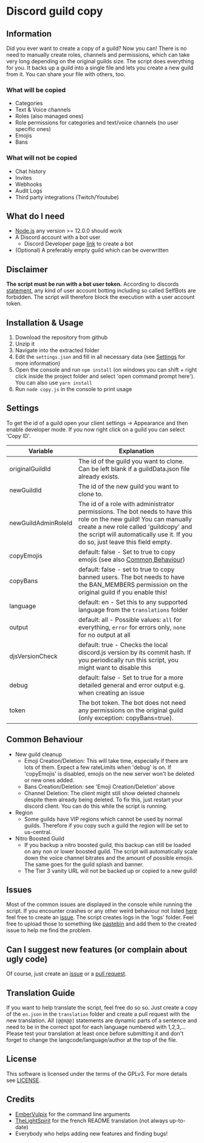 # Discord guild copy

## Information
Did you ever want to create a copy of a guild? Now you can! There is no need to manually create roles, channels and permissions, which can take very long depending on the original guilds size. The script does everything for you. It backs up a guild into a single file and lets you create a new guild from it. You can share your file with others, too.

### What will be copied
- Categories
- Text & Voice channels
- Roles (also managed ones)
- Role permissions for categories and text/voice channels (no user specific ones)
- Emojis
- Bans

### What will not be copied
- Chat history
- Invites
- Webhooks
- Audit Logs
- Third party integrations (Twitch/Youtube)

## What do I need
- [Node.js](https://nodejs.org/) any version >= 12.0.0 should work
- A Discord account with a bot user
  - Discord Developer page [link](https://discordapp.com/developers/applications/me) to create a bot
- (Optional) A preferably empty guild which can be overwritten

## Disclaimer
**The script must be run with a bot user token.** According to discords [statement](https://support.discordapp.com/hc/en-us/articles/115002192352-Automated-user-accounts-self-bots000000), any kind of user account botting including so called SelfBots are forbidden. The script will therefore block the execution with a user account token.

## Installation & Usage
1. Download the repository from github
2. Unzip it
3. Navigate into the extracted folder
4. Edit the `settings.json` and fill in all necessary data (see [Settings](https://github.com/Jisagi/Discord-guild-copy#settings) for more information)
5. Open the console and run `npm install` (on windows you can shift + right click inside the project folder and select 'open command prompt here'). You can also use `yarn install`
6. Run `node copy.js` in the console to print usage

## Settings
To get the id of a guild open your client settings -> Appearance and then enable developer mode. If you now right click on a guild you can select 'Copy ID'.

| Variable | Explanation |
| --- | --- |
| originalGuildId | The id of the guild you want to clone. Can be left blank if a guildData.json file already exists. |
| newGuildId | The id of the new guild you want to clone to. |
| newGuildAdminRoleId | The id of a role with administrator permissions. The bot needs to have this role on the new guild! You can manually create a new role called 'guildcopy' and the script will automatically use it. If you do so, just leave this field empty. |
| copyEmojis | default: false - Set to true to copy emojis (see also [Common Behaviour](https://github.com/Jisagi/Discord-guild-copy#common-behaviour)) |
| copyBans | default: false - set to true to copy banned users. The bot needs to have the BAN_MEMBERS permission on the original guild if you enable this! |
| language | default: en - Set this to any supported language from the `translations` folder |
| output | default: all - Possible values: `all` for everything, `error` for errors only, `none` for no output at all |
| djsVersionCheck | default: true - Checks the local discord.js version by its commit hash. If you periodically run this script, you might want to disable this |
| debug | default: false - Set to true for a more detailed general and error output e.g. when creating an issue |
| token | The bot token. The bot does not need any permissions on the original guild (only exception: copyBans=true). |

## Common Behaviour
- New guild cleanup
  - Emoji Creation/Deletion: This will take time, especially if there are lots of them. Expect a few rateLimits when 'debug' is on. If 'copyEmojis' is disabled, emojis on the new server won't be deleted or new ones added.
  - Bans Creation/Deletion: see 'Emoji Creation/Deletion' above
  - Channel Deletion: The client might still show deleted channels despite them already being deleted. To fix this, just restart your discord client. You can do this while the script is running.
- Region
  - Some guilds have VIP regions which cannot be used by normal guilds. Therefore if you copy such a guild the region will be set to us-central.
- Nitro Boosted Guild
  - If you backup a nitro boosted guild, this backup can still be loaded on any non or lower boosted guild. The script will automatically scale down the voice channel bitrates and the amount of possible emojis. The same goes for the guild splash and banner.
  - The Tier 3 vanity URL will not be backed up or copied to a new guild!

## Issues
Most of the common issues are displayed in the console while running the script. If you encounter crashes or any other weird behaviour not listed [here](https://github.com/Jisagi/Discord-guild-copy#common-behaviour) feel free to create an [issue](https://github.com/Jisagi/Discord-guild-copy/issues/new). The script creates logs in the 'logs' folder. Feel free to upload those to something like [pastebin](https://pastebin.com/) and add them to the created issue to help me find the problem.

## Can I suggest new features (or complain about ugly code)
Of course, just create an [issue](https://github.com/Jisagi/Discord-guild-copy/issues/new) or a [pull request](https://github.com/Jisagi/Discord-guild-copy/compare).

## Translation Guide
If you want to help translate the script, feel free do so so. Just create a copy of the `en.json` in the `translation` folder and create a pull request with the new translation. All `[@@X@@]` statements are dynamic parts of a sentence and need to be in the correct spot for each language numbered with 1,2,3,... Please test your translation at least once before submitting it and don't forget to change the langcode/language/author at the top of the file.

## License
This software is licensed under the terms of the GPLv3. For more details see [LICENSE](https://github.com/Jisagi/Discord-guild-copy/blob/master/LICENSE).

## Credits
- [EmberVulpix](https://github.com/EmberVulpix) for the command line arguments
- [TheLightSpirit](https://github.com/TheLightSpirit) for the french README translation (not always up-to-date)
- Everybody who helps adding new features and finding bugs!